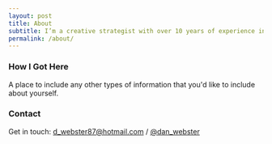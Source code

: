 ```yaml
---
layout: post
title: About
subtitle: I’m a creative strategist with over 10 years of experience in digital media. I mainly work for agencies, but have recently undertaken a PhD looking at posthuman marketing processes.
permalink: /about/
---
```

### How I Got Here

A place to include any other types of information that you'd like to include about yourself.

### Contact

Get in touch: [d_webster87@hotmail.com](mailto:d_webster87@hotmail.com) / [@dan_webster](https://twitter.com/dan_webster)

